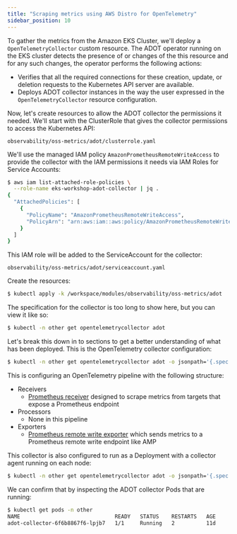 ```yaml
---
title: "Scraping metrics using AWS Distro for OpenTelemetry"
sidebar_position: 10
---
```


To gather the metrics from the Amazon EKS Cluster, we'll deploy a `OpenTelemetryCollector` custom resource. The ADOT operator running on the EKS cluster detects the presence of or changes of the this resource and for any such changes, the operator performs the following actions:

- Verifies that all the required connections for these creation, update, or deletion requests to the Kubernetes API server are available.
- Deploys ADOT collector instances in the way the user expressed in the `OpenTelemetryCollector` resource configuration.

Now, let's create resources to allow the ADOT collector the permissions it needed. We'll start with the ClusterRole that gives the collector permissions to access the Kubernetes API:

```file
observability/oss-metrics/adot/clusterrole.yaml
```

We'll use the managed IAM policy `AmazonPrometheusRemoteWriteAccess` to provide the collector with the IAM permissions it needs via IAM Roles for Service Accounts:

```bash
$ aws iam list-attached-role-policies \
  --role-name eks-workshop-adot-collector | jq .
{
  "AttachedPolicies": [
    {
      "PolicyName": "AmazonPrometheusRemoteWriteAccess",
      "PolicyArn": "arn:aws:iam::aws:policy/AmazonPrometheusRemoteWriteAccess"
    }
  ]
}
```

This IAM role will be added to the ServiceAccount for the collector:

```file
observability/oss-metrics/adot/serviceaccount.yaml
```

Create the resources:

```bash
$ kubectl apply -k /workspace/modules/observability/oss-metrics/adot
```

The specification for the collector is too long to show here, but you can view it like so:

```bash
$ kubectl -n other get opentelemetrycollector adot
```

Let's break this down in to sections to get a better understanding of what has been deployed. This is the OpenTelemetry collector configuration:

```bash
$ kubectl -n other get opentelemetrycollector adot -o jsonpath='{.spec.config}'
```

This is configuring an OpenTelemetry pipeline with the following structure:

* Receivers
  - [Prometheus receiver](https://github.com/open-telemetry/opentelemetry-collector-contrib/blob/main/receiver/prometheusreceiver/README.md) designed to scrape metrics from targets that expose a Prometheus endpoint
* Processors
  - None in this pipeline
* Exporters
  - [Prometheus remote write exporter](https://github.com/open-telemetry/opentelemetry-collector-contrib/tree/main/exporter/prometheusremotewriteexporter) which sends metrics to a Prometheus remote write endpoint like AMP

This collector is also configured to run as a Deployment with a collector agent running on each node:

```bash
$ kubectl -n other get opentelemetrycollector adot -o jsonpath='{.spec.mode}{"\n"}'
```

We can confirm that by inspecting the ADOT collector Pods that are running:

```bash 
$ kubectl get pods -n other
NAME                              READY   STATUS    RESTARTS   AGE
adot-collector-6f6b8867f6-lpjb7   1/1     Running   2          11d
```
